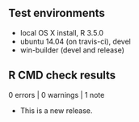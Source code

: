 ## Test environments

* local OS X install, R 3.5.0
* ubuntu 14.04 (on travis-ci), devel
* win-builder (devel and release)

## R CMD check results

0 errors | 0 warnings | 1 note

* This is a new release.
